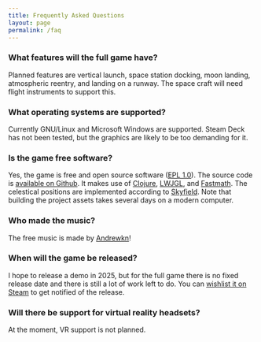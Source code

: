 ```yaml
---
title: Frequently Asked Questions
layout: page
permalink: /faq
---
```


### What features will the full game have?

Planned features are vertical launch, space station docking, moon landing, atmospheric reentry, and landing on a runway.
The space craft will need flight instruments to support this.

### What operating systems are supported?

Currently GNU/Linux and Microsoft Windows are supported.
Steam Deck has not been tested, but the graphics are likely to be too demanding for it.

### Is the game free software?

Yes, the game is free and open source software ([EPL 1.0][3]).
The source code is [available on Github][2].
It makes use of [Clojure][4], [LWJGL][6], and [Fastmath][5].
The celestical positions are implemented according to [Skyfield][8].
Note that building the project assets takes several days on a modern computer.

### Who made the music?

The free music is made by [Andrewkn][7]!

### When will the game be released?

I hope to release a demo in 2025, but for the full game there is no fixed release date and there is still a lot of work left to do.
You can [wishlist it on Steam][1] to get notified of the release.

### Will there be support for virtual reality headsets?

At the moment, VR support is not planned.

[1]: https://store.steampowered.com/app/3687560/sfsim/
[2]: https://github.com/wedesoft/sfsim
[3]: https://www.eclipse.org/legal/epl/epl-v10.html
[4]: https://clojure.org/
[5]: https://github.com/generateme/fastmath
[6]: https://www.lwjgl.org/
[7]: https://freesound.org/people/Andrewkn/
[8]: https://rhodesmill.org/skyfield/
